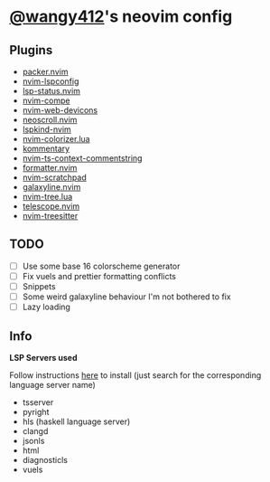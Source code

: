 # [@wangy412](https://github.com/wangy412)'s neovim config

## Plugins

- [packer.nvim]('https://github.com/wbthomason/packer.nvim')
- [nvim-lspconfig]('https://github.com/neovim/nvim-lspconfig')
- [lsp-status.nvim]('https://github.com/nvim-lua/lsp-status.nvim')
- [nvim-compe]('https://github.com/hrsh7th/nvim-compe')
- [nvim-web-devicons]('https://github.com/kyazdani42/nvim-web-devicons')
- [neoscroll.nvim]('https://github.com/karb94/neoscroll.nvim')
- [lspkind-nvim]('https://github.com/onsails/lspkind-nvim')
- [nvim-colorizer.lua]('https://github.com/norcalli/nvim-colorizer.lua')
- [kommentary]('https://github.com/b3nj5m1n/kommentary')
- [nvim-ts-context-commentstring]('https://github.com/JoosepAlviste/nvim-ts-context-commentstring')
- [formatter.nvim]('https://github.com/mhartington/formatter.nvim')
- [nvim-scratchpad]('https://github.com/wangy412/nvim-scratchpad')
- [galaxyline.nvim]('https://github.com/glepnir/galaxyline.nvim',)
- [nvim-tree.lua]('https://github.com/kyazdani42/nvim-tree.lua',)
- [telescope.nvim]('https://github.com/nvim-telescope/telescope.nvim',)
- [nvim-treesitter]('https://github.com/nvim-treesitter/nvim-treesitter',)

## TODO

- [ ] Use some base 16 colorscheme generator
- [ ] Fix vuels and prettier formatting conflicts
- [ ] Snippets
- [ ] Some weird galaxyline behaviour I'm not bothered to fix
- [ ] Lazy loading

## Info

**LSP Servers used**

Follow instructions [here](https://github.com/neovim/nvim-lspconfig/blob/master/CONFIG.md)
to install (just search for the corresponding language server name)

- tsserver
- pyright
- hls (haskell language server)
- clangd
- jsonls
- html
- diagnosticls
- vuels
